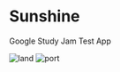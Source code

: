 # Sunshine
Google Study Jam Test App

![land](https://raw.githubusercontent.com/mlatu/Sunshine/master/screenshots/screenshot8803093886255521613.png)
![port](https://raw.githubusercontent.com/mlatu/Sunshine/master/screenshots/screenshot3970490236046918463.png)
